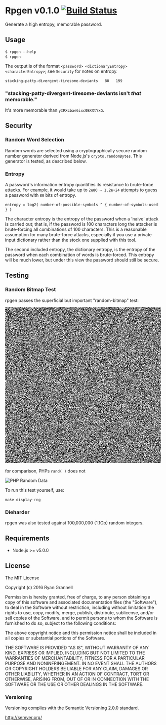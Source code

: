 
# Rpgen v0.1.0 [![Build Status](https://travis-ci.org/rgrannell1/rpgen.svg)](https://travis-ci.org/rgrannell1/rpgen)

Generate a high entropy, memorable password.

## Usage

```
$ rpgen --help
$ rpgen
```
The output is of the format `<password> <dictionaryEntropy> <characterEntropy>`; see `Security` for notes on entropy.

```
stacking-patty-divergent-tiresome-deviants   80   199
```
### "stacking-patty-divergent-tiresome-deviants isn't *that* memorable."

It's more memorable than `yIRXLbae6ixc0BXXtYxG`.

## Security

### Random Word Selection

Random words are selected using a cryptographically secure random number generator derived from
Node.js's `crypto.randomBytes`. This generator is tested, as described below.

### Entropy

A password's information entropy quantifies its resistance to brute-force attacks. For example, it would take up to `2e80 ~ 1.2e+24` attempts to guess a password with `80` bits of entropy.

```
entropy = log2( number-of-possible-symbols ^ { number-of-symbols-used  } )
```

The character entropy is the entropy of the password when a 'naive' attack is carried out; that is, if the password is 100 characters long the attacker is brute-forcing all combinations of 100 characters. This
is a reasonable assumption for many brute-force attacks, especially if you use a private input dictionary rather
than the stock one supplied with this tool.

The second included entropy, the dictionary entropy, is the entropy of the password when each combination of words is brute-forced. This entropy will be much lower, but under this view the password should still be secure.





## Testing

### Random Bitmap Test

rpgen passes the superficial but important "random-bitmap" test:

![Random Data Bitmap](rand-image.png)

for comparison, PHPs `rand( )` does not

![PHP Random Data](https://www.random.org/analysis/randbitmap-wamp-section.png)

To run this test yourself, use:

```
make display-rng
```

### Dieharder

rpgen was also tested against 100,000,000 (1.1Gb) random integers.





## Requirements

- Node.js >= v5.0.0





## License

The MIT License

Copyright (c) 2016 Ryan Grannell

Permission is hereby granted, free of charge, to any person obtaining a copy of this software and associated documentation files (the "Software"), to deal in the Software without restriction, including without limitation the rights to use, copy, modify, merge, publish, distribute, sublicense, and/or sell copies of the Software, and to permit persons to whom the Software is furnished to do so, subject to the following conditions:

The above copyright notice and this permission notice shall be included in all copies or substantial portions of the Software.

THE SOFTWARE IS PROVIDED "AS IS", WITHOUT WARRANTY OF ANY KIND, EXPRESS OR IMPLIED, INCLUDING BUT NOT LIMITED TO THE WARRANTIES OF MERCHANTABILITY, FITNESS FOR A PARTICULAR PURPOSE AND NONINFRINGEMENT. IN NO EVENT SHALL THE AUTHORS OR COPYRIGHT HOLDERS BE LIABLE FOR ANY CLAIM, DAMAGES OR OTHER LIABILITY, WHETHER IN AN ACTION OF CONTRACT, TORT OR OTHERWISE, ARISING FROM, OUT OF OR IN CONNECTION WITH THE SOFTWARE OR THE USE OR OTHER DEALINGS IN THE SOFTWARE.





### Versioning

Versioning complies with the Semantic Versioning 2.0.0 standard.

http://semver.org/
